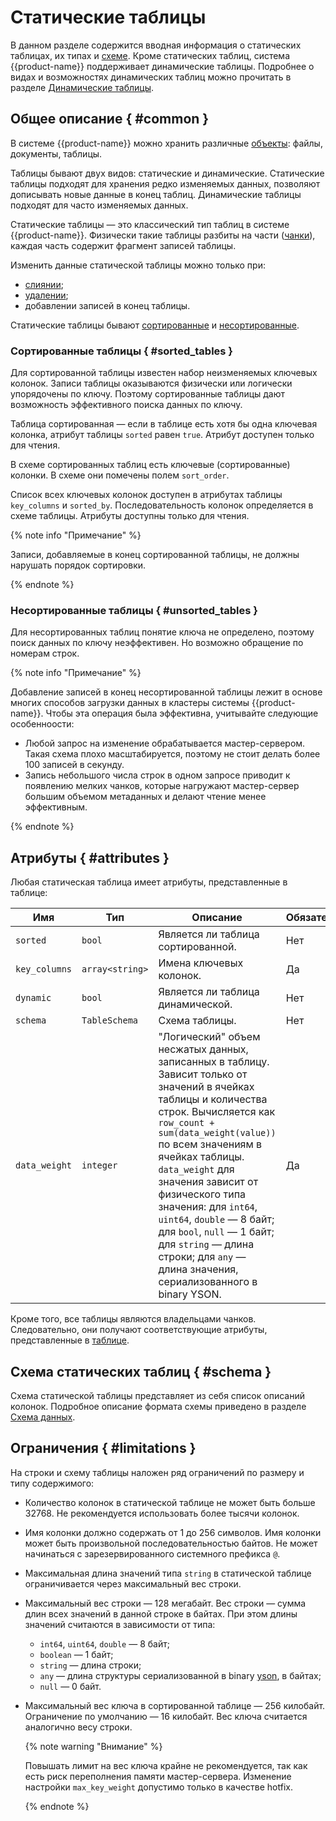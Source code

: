 # Статические таблицы 

В данном разделе содержится вводная информация о статических таблицах,  их типах и [схеме](#schema). 
Кроме статических таблиц, система {{product-name}} поддерживает динамические таблицы. Подробнее о видах и возможностях динамических таблиц можно прочитать в разделе [Динамические таблицы](../../../user-guide/dynamic-tables/overview.md).

## Общее описание { #common }

В системе {{product-name}} можно хранить различные [объекты](../../../user-guide/storage/objects.md): файлы, документы, таблицы. 

Таблицы бывают двух видов: статические и динамические. 
Статические таблицы подходят для хранения редко изменяемых данных, позволяют дописывать новые данные в конец таблиц.
Динамические таблицы подходят для часто изменяемых данных.

Статические таблицы — это классический тип таблиц в системе {{product-name}}. 
Физически такие таблицы разбиты на части ([чанки](../../../user-guide/storage/chunks.md)), каждая часть содержит фрагмент записей таблицы. 

Изменить данные статической таблицы можно только при:
- [слиянии](../../../user-guide/data-processing/operations/merge.md);
- [удалении](../../../user-guide/data-processing/operations/erase.md);
- добавлении записей в конец таблицы. 

Статические таблицы бывают [сортированные](#sorted_tables) и [несортированные](#unsorted_tables). 

### Сортированные таблицы { #sorted_tables }

Для сортированной таблицы известен набор неизменяемых ключевых колонок. 
Записи таблицы оказываются физически или логически упорядочены по ключу. Поэтому сортированные таблицы дают возможность эффективного поиска данных по ключу. 

Таблица сортированная — если в таблице есть хотя бы одна ключевая колонка, атрибут таблицы `sorted` равен `true`. Атрибут доступен только для чтения.

В схеме сортированных таблиц есть ключевые (сортированные) колонки. В схеме они помечены полем `sort_order`.

Список всех ключевых колонок доступен в атрибутах таблицы `key_columns` и `sorted_by`. Последовательность колонок определяется в схеме таблицы. Атрибуты доступны только для чтения.

{% note info "Примечание" %}

Записи, добавляемые в конец сортированной таблицы, не должны нарушать порядок сортировки.

{% endnote %}

### Несортированные таблицы { #unsorted_tables }

Для несортированных таблиц понятие ключа не определено, поэтому поиск данных по ключу неэффективен. Но возможно обращение по номерам строк.

{% note info "Примечание" %}

Добавление записей в конец несортированной таблицы лежит в основе многих способов загрузки данных в кластеры системы {{product-name}}. 
Чтобы эта операция была эффективна, учитывайте следующие особенноости:

 * Любой запрос на изменение обрабатывается мастер-сервером. Такая схема плохо масштабируется, поэтому не стоит делать более 100 записей в секунду.
 * Запись небольшого числа строк в одном запросе приводит к появлению мелких чанков, которые нагружают мастер-сервер большим объемом метаданных и делают чтение менее эффективным.

{% endnote %}

## Атрибуты { #attributes }

Любая статическая таблица имеет атрибуты, представленные в таблице:

| **Имя**       | **Тип**         | **Описание**                         | **Обязательный**      |
| ------------- | --------------- | ------------------------------------ |-----------------------|
| `sorted`      | `bool`          | Является ли таблица сортированной.   | Нет                   |
| `key_columns` | `array<string>` | Имена ключевых колонок.              | Да                    |
| `dynamic`     | `bool`          | Является ли таблица динамической.    | Нет                   |
| `schema`      | `TableSchema`   | Схема таблицы.                       | Нет                   |
| `data_weight` | `integer`       | "Логический" объем несжатых данных, записанных в таблицу. Зависит только от значений в ячейках таблицы и количества строк. Вычисляется как `row_count + sum(data_weight(value))` по всем значениям в ячейках таблицы. `data_weight` для значения зависит от физического типа значения: для `int64`, `uint64`, `double` — 8 байт; для `bool`, `null` — 1 байт; для `string` —  длина строки; для `any` — длина значения, сериализованного в binary YSON. | Да           |

Кроме того, все таблицы являются владельцами чанков. Следовательно, они получают соответствующие атрибуты, представленные в [таблице](../../../user-guide/storage/chunks.md#attributes).

## Схема статических таблиц { #schema }

Схема статической таблицы представляет из себя список описаний колонок. Подробное описание формата схемы приведено в разделе [Схема данных](../../../user-guide/storage/static-schema.md).

## Ограничения { #limitations }

На строки и схему таблицы наложен ряд ограничений по размеру и типу содержимого:

- Количество колонок в статической таблице не может быть больше 32768. Не рекомендуется использовать более тысячи колонок.
- Имя колонки должно содержать от 1 до 256 символов. Имя колонки может быть произвольной последовательностью байтов. Не может начинаться с зарезервированного системного префикса `@`.
- Максимальная длина значений типа `string` в статической таблице ограничивается через максимальный вес строки.
- Максимальный вес строки  — 128 мегабайт. Вес строки — сумма длин всех значений в данной строке в байтах. При этом длины значений считаются в зависимости от типа: 
  - `int64`, `uint64`, `double` — 8 байт; 
  - `boolean` — 1 байт; 
  - `string` — длина строки; 
  - `any` — длина структуры сериализованной в binary [yson](../../../user-guide/storage/yson.md), в байтах; 
  - `null` — 0 байт.
- Максимальный вес ключа в сортированной таблице — 256 килобайт. Ограничение по умолчанию — 16 килобайт. Вес ключа считается аналогично весу строки. 

  {% note warning "Внимание" %}

  Повышать лимит на вес ключа крайне не рекомендуется, так как есть риск переполнения памяти мастер-сервера. Изменение настройки `max_key_weight` допустимо только в качестве hotfix.

  {% endnote %}

  

